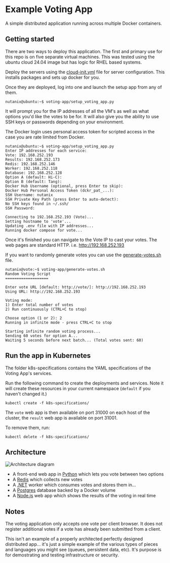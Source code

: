 # Example Voting App

A simple distributed application running across multiple Docker containers.

## Getting started

There are two ways to deploy this application. The first and primary use for this repo is on five separate virtual machines. This was tested using the ubuntu cloud 24.04 image but has logic for RHEL based systems. 

Deploy the servers using the [cloud-init.yml](cloud-init.yml) file for server configuration. This installs packages and sets up docker for you. 

Once they are deployed, log into one and launch the setup app from any of them. 
```
nutanix@ubuntu:~$ voting-app/setup_voting_app.py
```

It will prompt you for the IP addresses of all the VM's as well as what options you'd like the votes to be for. It will also give you the ability to use SSH keys or passwords depending on your environment. 

The Docker login uses personal access token for scripted access in the case you are rate limited from Docker.

```
nutanix@ubuntu:~$ voting-app/setup_voting_app.py
Enter IP addresses for each service:
Vote: 192.168.252.193
Results: 192.168.252.173
Redis: 192.168.252.146
Worker: 192.168.252.118
Database: 192.168.252.128
Option A (default: Hi-C):
Option B (default: Tang):
Docker Hub Username (optional, press Enter to skip): 
Docker Hub Personal Access Token (dckr_pat_...): 
SSH Username: nutanix
SSH Private Key Path (press Enter to auto-detect):
No SSH keys found in ~/.ssh/
SSH Password:

Connecting to 192.168.252.193 (Vote)...
Setting hostname to 'vote'...
Updating .env file with IP addresses...
Running docker compose for vote...
```

Once it's finished you can navigate to the Vote IP to cast your votes. The web pages are standard HTTP. i.e. http://192.168.252.193

If you want to randomly generate votes you can use the [generate-votes.sh](generate-votes.sh) file. 

```
nutanix@vote:~$ voting-app/generate-votes.sh
Random Voting Script
===================

Enter vote URL [default: http://vote/]: http://192.168.252.193
Using URL: http://192.168.252.193

Voting mode:
1) Enter total number of votes
2) Run continuously (CTRL+C to stop)

Choose option (1 or 2): 2
Running in infinite mode - press CTRL+C to stop

Starting infinite random voting process...
Sending 60 votes for option A...
Waiting 5 seconds before next batch... (Total votes sent: 60)
```

## Run the app in Kubernetes

The folder k8s-specifications contains the YAML specifications of the Voting App's services.

Run the following command to create the deployments and services. Note it will create these resources in your current namespace (`default` if you haven't changed it.)

```shell
kubectl create -f k8s-specifications/
```

The `vote` web app is then available on port 31000 on each host of the cluster, the `result` web app is available on port 31001.

To remove them, run:

```shell
kubectl delete -f k8s-specifications/
```

## Architecture

![Architecture diagram](architecture.excalidraw.png)

* A front-end web app in [Python](/vote) which lets you vote between two options
* A [Redis](https://hub.docker.com/_/redis/) which collects new votes
* A [.NET](/worker/) worker which consumes votes and stores them in…
* A [Postgres](https://hub.docker.com/_/postgres/) database backed by a Docker volume
* A [Node.js](/result) web app which shows the results of the voting in real time

## Notes

The voting application only accepts one vote per client browser. It does not register additional votes if a vote has already been submitted from a client.

This isn't an example of a properly architected perfectly designed distributed app... it's just a simple
example of the various types of pieces and languages you might see (queues, persistent data, etc). It's purpose is for demostrating and testing infrastructure or security. 